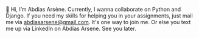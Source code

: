 👋 Hi, I’m Abdias Arsène. Currently, I wanna collaborate on Python and Django. If you need my skills for helping you in your assignments, just mail me via abdiasarsene@gmail.com. It's one way to join me. Or else you text me up via LinkedIn on Abdias Arsene. See you later.
<!---
Abdiasarsene/Abdiasarsene is a ✨ special ✨ repository because its `README.md` (this file) appears on your GitHub profile.
You can click the Preview link to take a look at your changes.
--->
